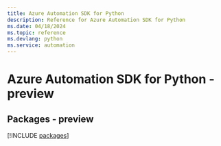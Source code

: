 ```yaml
---
title: Azure Automation SDK for Python
description: Reference for Azure Automation SDK for Python
ms.date: 04/18/2024
ms.topic: reference
ms.devlang: python
ms.service: automation
---
```

# Azure Automation SDK for Python - preview
## Packages - preview
[!INCLUDE [packages](automation-index.md)]